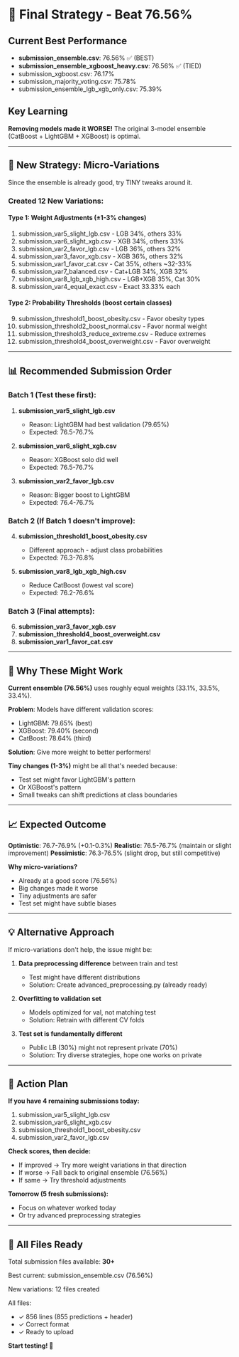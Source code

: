 # 🎯 Final Strategy - Beat 76.56%

## Current Best Performance
- **submission_ensemble.csv**: 76.56% ✅ (BEST)
- **submission_ensemble_xgboost_heavy.csv**: 76.56% ✅ (TIED)
- submission_xgboost.csv: 76.17%
- submission_majority_voting.csv: 75.78%
- submission_ensemble_lgb_xgb_only.csv: 75.39%

## Key Learning
**Removing models made it WORSE!** The original 3-model ensemble (CatBoost + LightGBM + XGBoost) is optimal.

---

## 🎲 New Strategy: Micro-Variations

Since the ensemble is already good, try TINY tweaks around it.

### Created 12 New Variations:

#### **Type 1: Weight Adjustments** (±1-3% changes)
1. submission_var5_slight_lgb.csv - LGB 34%, others 33%
2. submission_var6_slight_xgb.csv - XGB 34%, others 33%
3. submission_var2_favor_lgb.csv - LGB 36%, others 32%
4. submission_var3_favor_xgb.csv - XGB 36%, others 32%
5. submission_var1_favor_cat.csv - Cat 35%, others ~32-33%
6. submission_var7_balanced.csv - Cat+LGB 34%, XGB 32%
7. submission_var8_lgb_xgb_high.csv - LGB+XGB 35%, Cat 30%
8. submission_var4_equal_exact.csv - Exact 33.33% each

#### **Type 2: Probability Thresholds** (boost certain classes)
9. submission_threshold1_boost_obesity.csv - Favor obesity types
10. submission_threshold2_boost_normal.csv - Favor normal weight
11. submission_threshold3_reduce_extreme.csv - Reduce extremes
12. submission_threshold4_boost_overweight.csv - Favor overweight

---

## 📊 Recommended Submission Order

### **Batch 1** (Test these first):
1. **submission_var5_slight_lgb.csv**
   - Reason: LightGBM had best validation (79.65%)
   - Expected: 76.5-76.7%

2. **submission_var6_slight_xgb.csv**
   - Reason: XGBoost solo did well
   - Expected: 76.5-76.7%

3. **submission_var2_favor_lgb.csv**
   - Reason: Bigger boost to LightGBM
   - Expected: 76.4-76.7%

### **Batch 2** (If Batch 1 doesn't improve):
4. **submission_threshold1_boost_obesity.csv**
   - Different approach - adjust class probabilities
   - Expected: 76.3-76.8%

5. **submission_var8_lgb_xgb_high.csv**
   - Reduce CatBoost (lowest val score)
   - Expected: 76.2-76.6%

### **Batch 3** (Final attempts):
6. **submission_var3_favor_xgb.csv**
7. **submission_threshold4_boost_overweight.csv**
8. **submission_var1_favor_cat.csv**

---

## 🔬 Why These Might Work

**Current ensemble (76.56%)** uses roughly equal weights (33.1%, 33.5%, 33.4%).

**Problem**: Models have different validation scores:
- LightGBM: 79.65% (best)
- XGBoost: 79.40% (second)
- CatBoost: 78.64% (third)

**Solution**: Give more weight to better performers!

**Tiny changes (1-3%)** might be all that's needed because:
- Test set might favor LightGBM's pattern
- Or XGBoost's pattern
- Small tweaks can shift predictions at class boundaries

---

## 📈 Expected Outcome

**Optimistic**: 76.7-76.9% (+0.1-0.3%)
**Realistic**: 76.5-76.7% (maintain or slight improvement)
**Pessimistic**: 76.3-76.5% (slight drop, but still competitive)

**Why micro-variations?**
- Already at a good score (76.56%)
- Big changes made it worse
- Tiny adjustments are safer
- Test set might have subtle biases

---

## 💡 Alternative Approach

If micro-variations don't help, the issue might be:

1. **Data preprocessing difference** between train and test
   - Test might have different distributions
   - Solution: Create advanced_preprocessing.py (already ready)

2. **Overfitting to validation set**
   - Models optimized for val, not matching test
   - Solution: Retrain with different CV folds

3. **Test set is fundamentally different**
   - Public LB (30%) might not represent private (70%)
   - Solution: Try diverse strategies, hope one works on private

---

## 🎯 Action Plan

**If you have 4 remaining submissions today:**

1. submission_var5_slight_lgb.csv
2. submission_var6_slight_xgb.csv
3. submission_threshold1_boost_obesity.csv
4. submission_var2_favor_lgb.csv

**Check scores, then decide:**
- If improved → Try more weight variations in that direction
- If worse → Fall back to original ensemble (76.56%)
- If same → Try threshold adjustments

**Tomorrow (5 fresh submissions):**
- Focus on whatever worked today
- Or try advanced preprocessing strategies

---

## 📁 All Files Ready

Total submission files available: **30+**

Best current: submission_ensemble.csv (76.56%)

New variations: 12 files created

All files:
- ✓ 856 lines (855 predictions + header)
- ✓ Correct format
- ✓ Ready to upload

**Start testing! 🚀**

